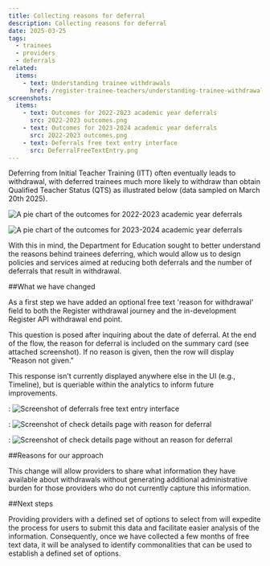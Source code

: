 ```yaml
--- 
title: Collecting reasons for deferral 
description: Collecting reasons for deferral 
date: 2025-03-25
tags: 
  - trainees 
  - providers 
  - deferrals 
related: 
  items: 
    - text: Understanding trainee withdrawals 
      href: /register-trainee-teachers/understanding-trainee-withdrawals/ 
screenshots: 
  items:
    - text: Outcomes for 2022-2023 academic year deferrals 
      src: 2022-2023 outcomes.png 
    - text: Outcomes for 2023-2024 academic year deferrals 
      src: 2022-2023 outcomes.png 
    - text: Deferrals free text entry interface 
      src: DeferralFreeTextEntry.png
--- 
```


Deferring from Initial Teacher Training (ITT) often eventually leads to withdrawal, with deferred trainees much more likely to withdraw than obtain Qualified Teacher Status (QTS) as illustrated below (data sampled on March 20th 2025). 

![A pie chart of the outcomes for 2022-2023 academic year deferrals](2022-2023outcomes.png "Outcomes for 2022-2023 academic year deferrals")

![A pie chart of the outcomes for 2023-2024 academic year deferrals](2023-2024outcomes.png "Outcomes for 2023-2024 academic year deferrals")

With this in mind, the Department for Education sought to better understand the reasons behind trainees deferring, which would allow us to design policies and services aimed at reducing both deferrals and the number of deferrals that result in withdrawal. 

##What we have changed 

As a first step we have added an optional free text 'reason for withdrawal' field to both the Register withdrawal journey and the in-development Register API withdrawal end point.   

This question is posed after inquiring about the date of deferral. At the end of the flow, the reason for deferral is included on the summary card (see attached screenshot).  If no reason is given, then the row will display "Reason not given."  

This response isn't currently displayed anywhere else in the UI (e.g., Timeline), but is queriable within the analytics to inform future improvements. 

: ![Screenshot of deferrals free text entry interface](Whyhasthetraineedeferred.png ' Deferrals free text entry interface ') 

: ![Screenshot of check details page with reason for deferral](checkdeferraldetains.png ' Deferrals free text entry interface ') 

: ![Screenshot of check details page without an reason for deferral](summarycardexcludingresponse.png ' Deferrals free text entry interface ') 

##Reasons for our approach 

This change will allow providers to share what information they have available about withdrawals without generating additional administrative burden for those providers who do not currently capture this information. 

##Next steps 

Providing providers with a defined set of options to select from will expedite the process for users to submit this data and facilitate easier analysis of the information. Consequently, once we have collected a few months of free text data, it will be analysed to identify commonalities that can be used to establish a defined set of options. 
